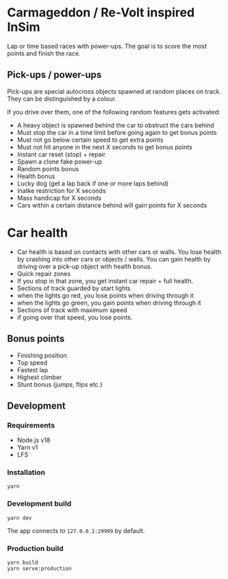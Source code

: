 # Carmageddon / Re-Volt inspired InSim

Lap or time based races with power-ups.  The goal is to score the most points and finish the race.

## Pick-ups / power-ups

Pick-ups are special autocross objects spawned at random places on track. They can be distinguished by a colour.

If you drive over them, one of the following random features gets activated:

* A heavy object is spawned behind the car to obstruct the cars behind
* Must stop the car in a time limit before going again to get bonus points
* Must not go below certain speed to get extra points
* Must not hit anyone in the next X seconds to get bonus points
* Instant car reset (stop) + repair
* Spawn a clone fake power-up
* Random points bonus
* Health bonus
* Lucky dog (get a lap back if one or more laps behind)
* Inatke restriction for X seconds
* Mass handicap for X seconds
* Cars within a certain distance behind will gain points for X seconds

# Car health

* Car health is based on contacts with other cars or walls. You lose health by crashing into other cars or objects / walls. You can gain health by driving over a pick-up object with health bonus.
* Quick repair zones
* If you stop in that zone, you get instant car repair + full health.
* Sections of track guarded by start lights
* when the lights go red, you lose points when driving through it
* when the lights go green, you gain points when driving through it
* Sections of track with maximum speed
* if going over that speed, you lose points.

## Bonus points

* Finishing position
* Top speed
* Fastest lap
* Highest climber
* Stunt bonus (jumps, flips etc.)

## Development

### Requirements

- Node.js v18
- Yarn v1
- LFS

### Installation

```shell
yarn
```

### Development build

```shell
yarn dev
```

The app connects to `127.0.0.1:29999` by default.

### Production build

```shell
yarn build
yarn serve:production
```
